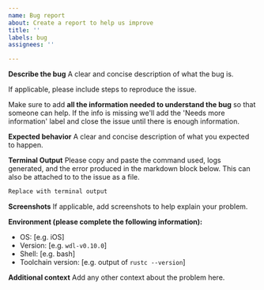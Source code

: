 ```yaml
---
name: Bug report
about: Create a report to help us improve
title: ''
labels: bug
assignees: ''

---
```


**Describe the bug**
A clear and concise description of what the bug is.

If applicable, please include steps to reproduce the issue.

Make sure to add **all the information needed to understand the bug** so that someone can help. If the info is missing we'll add the 'Needs more information' label and close the issue until there is enough information.

**Expected behavior**
A clear and concise description of what you expected to happen.

**Terminal Output**
Please copy and paste the command used, logs generated, and the error produced in the markdown block below. This can also be attached to to the issue as a file.

```bash
Replace with terminal output
```

**Screenshots**
If applicable, add screenshots to help explain your problem.

**Environment (please complete the following information):**
 - OS: [e.g. iOS]
 - Version: [e.g. `wdl-v0.10.0`]
 - Shell: [e.g. bash]
 - Toolchain version: [e.g. output of `rustc --version`]

**Additional context**
Add any other context about the problem here.